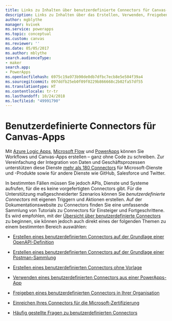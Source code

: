 ```yaml
---
title: Links zu Inhalten über benutzerdefinierte Connectors für Canvas-Apps | Microsoft-Dokumentation
description: Links zu Inhalten über das Erstellen, Verwenden, Freigeben und Zertifizieren benutzerdefinierter Connectors für Canvas-Apps in PowerApps
author: mgblythe
manager: kvivek
ms.service: powerapps
ms.topic: conceptual
ms.custom: canvas
ms.reviewer: ''
ms.date: 05/05/2017
ms.author: mblythe
search.audienceType:
- maker
search.app:
- PowerApps
ms.openlocfilehash: 6975c19a973b90de0db7dfbc7ecb8e5e504f39a4
ms.sourcegitcommit: 097ddfb25eb0f09f0229b866668c2b02fa57df55
ms.translationtype: HT
ms.contentlocale: tr-tr
ms.lasthandoff: 10/24/2018
ms.locfileid: "49991790"
---
```

# <a name="custom-connectors-for-canvas-apps"></a>Benutzerdefinierte Connectors für Canvas-Apps

Mit [Azure Logic Apps](https://azure.microsoft.com/services/logic-apps), [Microsoft Flow](https://flow.microsoft.com) und [PowerApps](https://powerapps.microsoft.com) können Sie Workflows und Canvas-Apps erstellen – ganz ohne Code zu schreiben. Zur Vereinfachung der Integration von Daten und Geschäftsprozessen unterstützen diese Dienste [mehr als 180 Connectors](https://docs.microsoft.com/connectors/) für Microsoft-Dienste und -Produkte sowie für andere Dienste wie GitHub, Salesforce und Twitter.

In bestimmten Fällen müssen Sie jedoch APIs, Dienste und Systeme aufrufen, für die es keine vorgefertigten Connectors gibt. Für die Unterstützung maßgeschneiderter Szenarios können Sie *benutzerdefinierte Connectors* mit eigenen Triggern und Aktionen erstellen. Auf der Dokumentationswebsite zu Connectors finden Sie eine umfassende Sammlung von Tutorials zu Connectors für Einsteiger und Fortgeschrittene. Es wird empfohlen, mit der [Übersicht über benutzerdefinierte Connectors](https://docs.microsoft.com/connectors/custom-connectors/) zu beginnen, sie können jedoch auch direkt eines der folgenden Themen zu einem bestimmten Bereich auswählen:

* [Erstellen eines benutzerdefinierten Connectors auf der Grundlage einer OpenAPI-Definition](https://docs.microsoft.com/connectors/custom-connectors/define-openapi-definition)

* [Erstellen eines benutzerdefinierten Connectors auf der Grundlage einer Postman-Sammlung](https://docs.microsoft.com/connectors/custom-connectors/define-postman-collection)

* [Erstellen eines benutzerdefinierten Connectors ohne Vorlage](https://docs.microsoft.com/connectors/custom-connectors/define-blank)

* [Verwenden eines benutzerdefinierten Connectors aus einer PowerApps-App](https://docs.microsoft.com/connectors/custom-connectors/use-custom-connector-powerapps)

* [Freigeben eines benutzerdefinierten Connectors in Ihrer Organisation](https://docs.microsoft.com/connectors/custom-connectors/share)

* [Einreichen Ihres Connectors für die Microsoft-Zertifizierung](https://docs.microsoft.com/connectors/custom-connectors/submit-certification)

* [Häufig gestellte Fragen zu benutzerdefinierten Connectors](https://docs.microsoft.com/connectors/custom-connectors/faq)
